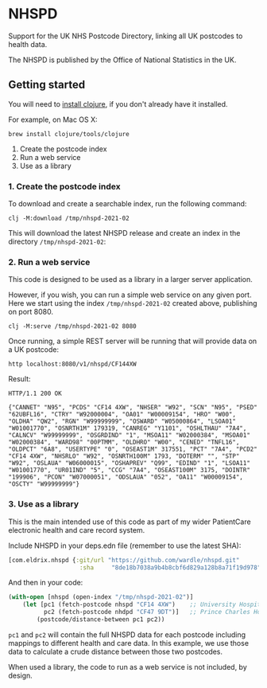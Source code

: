 # NHSPD
Support for the UK NHS Postcode Directory, linking all UK postcodes to health data.

The NHSPD is published by the Office of National Statistics in the UK.

## Getting started

You will need to [install clojure](https://clojure.org/guides/getting_started), if you don't already have it installed.

For example, on Mac OS X:

```shell
brew install clojure/tools/clojure
```


1. Create the postcode index
2. Run a web service
3. Use as a library

### 1. Create the postcode index

To download and create a searchable index, run the following command:

```shell
clj -M:download /tmp/nhspd-2021-02
```

This will download the latest NHSPD release and create an index in the directory `/tmp/nhspd-2021-02`:

### 2. Run a web service

This code is designed to be used as a library in a larger server application. 

However, if you wish, you can run a simple web service on any given port.
Here we start using the index `/tmp/nhspd-2021-02` created above, publishing on port 8080.

```shell
clj -M:serve /tmp/nhspd-2021-02 8080
```

Once running, a simple REST server will be running that will provide data on a UK postcode:

```shell
http localhost:8080/v1/nhspd/CF144XW
```

Result:
```
HTTP/1.1 200 OK

{"CANNET" "N95", "PCDS" "CF14 4XW", "NHSER" "W92", "SCN" "N95", "PSED" "62UBFL16", "CTRY" "W92000004", "OA01" "W00009154", "HRO" "W00", "OLDHA" "QW2", "RGN" "W99999999", "OSWARD" "W05000864", "LSOA01" "W01001770", "OSNRTH1M" 179319, "CANREG" "Y1101", "OSHLTHAU" "7A4", "CALNCV" "W99999999", "OSGRDIND" "1", "MSOA11" "W02000384", "MSOA01" "W02000384", "WARD98" "00PTMM", "OLDHRO" "W00", "CENED" "TNFL16", "OLDPCT" "6A8", "USERTYPE" "0", "OSEAST1M" 317551, "PCT" "7A4", "PCD2" "CF14 4XW", "NHSRLO" "W92", "OSNRTH100M" 1793, "DOTERM" "", "STP" "W92", "OSLAUA" "W06000015", "OSHAPREV" "Q99", "EDIND" "1", "LSOA11" "W01001770", "UR01IND" "5", "CCG" "7A4", "OSEAST100M" 3175, "DOINTR" "199906", "PCON" "W07000051", "ODSLAUA" "052", "OA11" "W00009154", "OSCTY" "W99999999"}
```

### 3. Use as a library

This is the main intended use of this code as part of my wider PatientCare electronic health and care record system.

Include NHSPD in your deps.edn file (remember to use the latest SHA):

```clojure
[com.eldrix.nhspd {:git/url "https://github.com/wardle/nhspd.git"
                    :sha     "8de18b7038a9b4b8cbf6d829a128b8a71f19d978"}
```

And then in your code:

```clojure
(with-open [nhspd (open-index "/tmp/nhspd-2021-02")]
    (let [pc1 (fetch-postcode nhspd "CF14 4XW")    ;; University Hospital of Wales
          pc2 (fetch-postcode nhdpd "CF47 9DT")]   ;; Prince Charles Hospital
        (postcode/distance-between pc1 pc2))
```

`pc1` and `pc2` will contain the full NHSPD data for each postcode including
mappings to different health and care data. In this example, we use those data to calculate
a crude distance between those two postcodes.

When used a library, the code to run as a web service is not included, by design.

